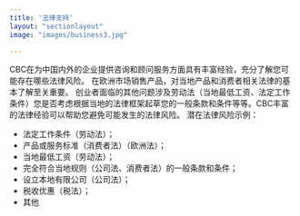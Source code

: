 ```yaml
---
title: '法律支持'
layout: "sectionlayout"
image: "images/business3.jpg"

---
```



CBC在为中国内外的企业提供咨询和顾问服务方面具有丰富经验，充分了解您可能存在哪些法律风险。
在欧洲市场销售产品，对当地产品和消费者相关法律的基本了解至关重要。
创业者面临的其他问题涉及劳动法（当地最低工资、法定工作条件）您是否考虑根据当地的法律框架起草您的一般条款和条件等等。CBC丰富的法律经验可以帮助您避免可能发生的法律风险。
潜在法律风险示例：
- 法定工作条件（劳动法）；
- 产品或服务标准（消费者法）（欧洲法）；
- 当地最低工资（劳动法）；
- 完全符合当地规则（公司法、消费者法）的一般条款和条件；
- 设立本地有限公司（公司法）；
- 税收优惠（税法）；
- 其他

